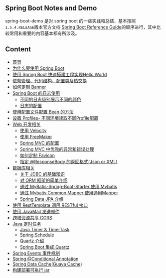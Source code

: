 ## Spring Boot Notes and Demo

spring-boot-demo 是对 spring boot 的一些实践和总结，基本按照`1.5.4.RELEASE`版本官方文档 [Spring Boot Reference Guide](https://docs.spring.io/spring-boot/docs/1.5.4.RELEASE/reference/htmlsingle/#getting-started)的顺序进行，其中比较常用和重要的内容基本都有所涉及。

## Content

- [首页](https://github.com/jiwenxing/spring-boot-demo/wiki)
- [为什么要使用 Spring Boot](https://github.com/jiwenxing/spring-boot-demo/wiki/Why-Spring-Boot)
- [使用 Spring Boot 快速搭建工程实现Hello World](https://github.com/jiwenxing/spring-boot-demo/wiki/Getting-Started)
- [依赖管理、代码结构、配置类及热交换](https://github.com/jiwenxing/spring-boot-demo/wiki/Using-Spring-Boot)
- [如何定制 Banner](https://github.com/jiwenxing/spring-boot-demo/wiki/Customizing-the-Banner)
- [Spring Boot 的日志使用]()
  - [不同的日志级别展示不同的颜色](https://github.com/jiwenxing/spring-boot-demo/wiki/Add-color-to-eclipse-console-output-by-log-level)
  - [日志的配置](https://github.com/jiwenxing/spring-boot-demo/wiki/Spring-Boot-Log-Configuration)
- [使用配置文件配置 Bean 的方法](https://github.com/jiwenxing/spring-boot-demo/wiki/Bean-Configuration-by-Properties-Files)
- [设置 Profiles- 不同环境读取不同Profile配置](https://github.com/jiwenxing/spring-boot-demo/wiki/Different-Environment-Different-Profile)
- [Web 开发相关]()
  - [使用 Velocity](https://github.com/jiwenxing/spring-boot-demo/wiki/Using-Velocity-as-Template-Engine)
  - [使用 FreeMaker](https://github.com/jiwenxing/spring-boot-demo/wiki/Using-FreeMaker-as-Template-Engine)
  - [Spring MVC 的配置](https://github.com/jiwenxing/spring-boot-demo/wiki/WebMvcConfig)
  - [Spring MVC 中优雅的异常和错误处理](https://github.com/jiwenxing/spring-boot-demo/wiki/Error-Handling)
  - [如何定制 Favicon](https://github.com/jiwenxing/spring-boot-demo/wiki/Custom-Favicon)
  - [指定 @ResponseBody 的返回格式(Json or XML)](https://github.com/jiwenxing/spring-boot-demo/wiki/Custom-Return-Format)
- [数据库相关](https://github.com/jiwenxing/spring-boot-demo/wiki/Using-Database)
  - [关于 JDBC 的基础知识](https://github.com/jiwenxing/spring-boot-demo/wiki/About-JDBC)
  - [对 ORM 框架的简单介绍](https://github.com/jiwenxing/spring-boot-demo/wiki/Talking-About-ORM)
  - [通过 MyBatis-Spring-Boot-Starter 使用 Mybatis](https://github.com/jiwenxing/spring-boot-demo/wiki/Mybatis-Springboot-Starter)
  - [通过 Mybatis Common Mapper 使用通用Mapper](https://github.com/jiwenxing/spring-boot-demo/wiki/Mybatis-Common-Mapper)
  - [Spring Data JPA 介绍](https://github.com/jiwenxing/spring-boot-demo/wiki/Spring-Data-JPA)
- [使用 RestTemplate 调用 RESTful 接口](https://github.com/jiwenxing/spring-boot-demo/wiki/Using-RestTemplate)
- [使用 JavaMail 发送邮件](https://github.com/jiwenxing/spring-boot-demo/wiki/JavaMailSender)
- [跨域资源共享 CORS](https://github.com/jiwenxing/spring-boot-demo/wiki/CORS)
- [Java 定时任务](https://github.com/jiwenxing/spring-boot-demo/wiki/Java-%E5%AE%9A%E6%97%B6%E4%BB%BB%E5%8A%A1)
  - [Java Timer & TimerTask](https://github.com/jiwenxing/spring-boot-demo/wiki/Timer)
  - [Spring Schedule](https://github.com/jiwenxing/spring-boot-demo/wiki/Spring-Schedule)
  - [Quartz 介绍](https://github.com/jiwenxing/spring-boot-demo/wiki/Quartz-%E4%BB%8B%E7%BB%8D)
  - [Spring Boot 集成 Quartz](https://github.com/jiwenxing/spring-boot-demo/wiki/quartz-springboot)
- [Spring Events 事件机制](https://github.com/jiwenxing/spring-boot-demo/wiki/Spring-Events)
- [Spring @Conditional Annotation](https://github.com/jiwenxing/spring-boot-demo/wiki/Spring-Conditional-Annotation)
- [Spring Data Cache(Guava Cache)]()
- [构建部署可执行 jar](https://github.com/jiwenxing/spring-boot-demo/wiki/Spring-Boot-Deploy)
